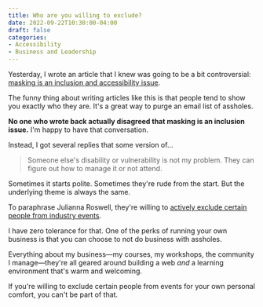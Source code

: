 ```yaml
---
title: Who are you willing to exclude?
date: 2022-09-22T10:30:00-04:00
draft: false
categories:
- Accessibility
- Business and Leadership
---
```


Yesterday, I wrote an article that I knew was going to be a bit controversial: [masking is an inclusion and accessibility issue](/masking-is-an-inclusion-and-accessibility-issue/).

The funny thing about writing articles like this is that people tend to show you exactly who they are. It's a great way to purge an email list of assholes.

**No one who wrote back actually disagreed that masking is an inclusion issue.** I'm happy to have that conversation. 

Instead, I got several replies that some version of...

> Someone else's disability or vulnerability is not my problem. They can figure out how to manage it or not attend.

Sometimes it starts polite. Sometimes they're rude from the start. But the underlying theme is always the same.

To paraphrase Julianna Roswell, they're willing to [actively exclude certain people from industry events](https://twitter.com/JuliannaRowsell/status/1538666270316548103).

I have zero tolerance for that. One of the perks of running your own business is that you can choose to not do business with assholes.

Everything about my business&mdash;my courses, my workshops, the community I manage&mdash;they're all geared around building a web _and_ a learning environment that's warm and welcoming.

If you're willing to exclude certain people from events for your own personal comfort, you can't be part of that.